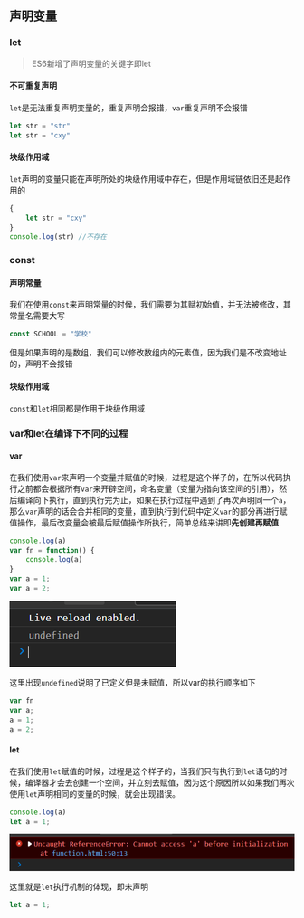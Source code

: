 ## 声明变量

### let

> ES6新增了声明变量的关键字即let

#### 不可重复声明

`let`是无法重复声明变量的，重复声明会报错，`var`重复声明不会报错

```js
let str = "str"
let str = "cxy"
```

#### 块级作用域

`let`声明的变量只能在声明所处的块级作用域中存在，但是作用域链依旧还是起作用的

```js
{
    let str = "cxy"
}
console.log(str) //不存在
```

### const

#### 声明常量

我们在使用`const`来声明常量的时候，我们需要为其赋初始值，并无法被修改，其常量名需要大写

```js
const SCHOOL = "学校"
```

但是如果声明的是数组，我们可以修改数组内的元素值，因为我们是不改变地址的，声明不会报错

#### 块级作用域

`const`和`let`相同都是作用于块级作用域

### var和let在编译下不同的过程

#### var

在我们使用`var`来声明一个变量并赋值的时候，过程是这个样子的，在所以代码执行之前都会根据所有`var`来开辟空间，命名变量（变量为指向该空间的引用），然后编译向下执行，直到执行完为止，如果在执行过程中遇到了再次声明同一个`a`，那么`var`声明的话会合并相同的变量，直到执行到代码中定义`var`的部分再进行赋值操作，最后改变量会被最后赋值操作所执行，简单总结来讲即**先创建再赋值**

```js
console.log(a)
var fn = function() {
    console.log(a)
}
var a = 1;
var a = 2;
```

![image-20220313212315037](../../.vuepress/public/image-20220313212315037.png)

这里出现`undefined`说明了已定义但是未赋值，所以var的执行顺序如下

```js
var fn
var a;
a = 1;
a = 2;
```

#### let

在我们使用`let`赋值的时候，过程是这个样子的，当我们只有执行到`let`语句的时候，编译器才会去创建一个空间，并立刻去赋值，因为这个原因所以如果我们再次使用`let`声明相同的变量的时候，就会出现错误。

```js
console.log(a)
let a = 1;
```

![image-20220313212837224](../../.vuepress/public/image-20220313212837224.png)

这里就是`let`执行机制的体现，即未声明

```js
let a = 1;
```



